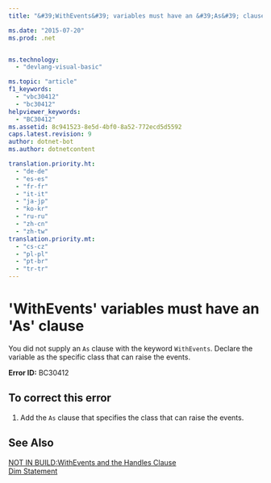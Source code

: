 ```yaml
---
title: "&#39;WithEvents&#39; variables must have an &#39;As&#39; clause | Microsoft Docs"

ms.date: "2015-07-20"
ms.prod: .net


ms.technology: 
  - "devlang-visual-basic"

ms.topic: "article"
f1_keywords: 
  - "vbc30412"
  - "bc30412"
helpviewer_keywords: 
  - "BC30412"
ms.assetid: 8c941523-8e5d-4bf0-8a52-772ecd5d5592
caps.latest.revision: 9
author: dotnet-bot
ms.author: dotnetcontent

translation.priority.ht: 
  - "de-de"
  - "es-es"
  - "fr-fr"
  - "it-it"
  - "ja-jp"
  - "ko-kr"
  - "ru-ru"
  - "zh-cn"
  - "zh-tw"
translation.priority.mt: 
  - "cs-cz"
  - "pl-pl"
  - "pt-br"
  - "tr-tr"
---
```

# &#39;WithEvents&#39; variables must have an &#39;As&#39; clause
You did not supply an `As` clause with the keyword `WithEvents`. Declare the variable as the specific class that can raise the events.  
  
 **Error ID:** BC30412  
  
## To correct this error  
  
1.  Add the `As` clause that specifies the class that can raise the events.  
  
## See Also  
 [NOT IN BUILD:WithEvents and the Handles Clause](http://msdn.microsoft.com/en-us/072b9cf6-6298-46f1-849e-4edc1631564c)   
 [Dim Statement](../../visual-basic/language-reference/statements/dim-statement.md)